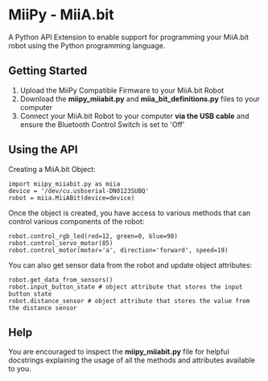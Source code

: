 # MiiPy - MiiA.bit

A Python API Extension to enable support for programming your MiiA.bit robot using the Python programming language.

## Getting Started

 1. Upload the MiiPy Compatible Firmware to your MiiA.bit Robot
 2. Download the **miipy_miiabit.py** and **miia_bit_definitions.py** files to your computer
 3. Connect your MiiA.bit Robot to your computer **via the USB cable** and ensure the Bluetooth Control Switch is set to 'Off'

## Using the API
Creating a MiiA.bit Object:

    import miipy_miiabit.py as miia
    device = '/dev/cu.usbserial-DN0123SUBQ'
    robot = miia.MiiABit(device=device)

Once the object is created, you have access to various methods that can control various components of the robot:

    robot.control_rgb_led(red=12, green=0, blue=90)
    robot.control_servo_motor(85)
    robot.control_motor(motor='a', direction='forward', speed=19)

You can also get sensor data from the robot and update object attributes:

    robot.get_data_from_sensors()
    robot.input_button_state # object attribute that stores the input button state
    robot.distance_sensor # object attribute that stores the value from the distance sensor

## Help
You are encouraged to inspect the **miipy_miiabit.py** file for helpful docstrings explaining the usage of all the methods and attributes available to you.
